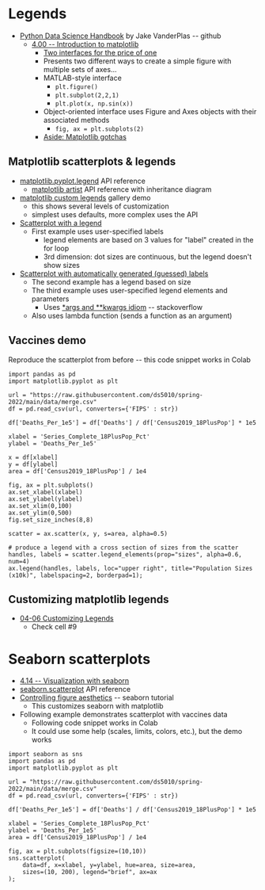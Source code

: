 
# Legends

* [Python Data Science Handbook](https://github.com/jakevdp/PythonDataScienceHandbook/blob/master/notebooks/Index.ipynb) by Jake VanderPlas -- github
  * [4.00 -- Introduction to matplotlib](https://jakevdp.github.io/PythonDataScienceHandbook/04.00-introduction-to-matplotlib.html)
    * [Two interfaces for the price of one](https://jakevdp.github.io/PythonDataScienceHandbook/04.00-introduction-to-matplotlib.html#Two-Interfaces-for-the-Price-of-One)
    * Presents two different ways to create a simple figure with multiple sets of axes...
    * MATLAB-style interface
      * `plt.figure()`
      * `plt.subplot(2,2,1)`
      * `plt.plot(x, np.sin(x))`
    * Object-oriented interface uses Figure and Axes objects with their associated methods
      * `fig, ax = plt.subplots(2)`
    * [Aside: Matplotlib gotchas](https://jakevdp.github.io/PythonDataScienceHandbook/04.01-simple-line-plots.html#Aside:-Matplotlib-Gotchas)

## Matplotlib scatterplots & legends 

* [matplotlib.pyplot.legend](https://matplotlib.org/stable/api/_as_gen/matplotlib.pyplot.legend.html) API reference
  * [matplotlib artist](https://matplotlib.org/stable/api/artist_api.html) API reference with inheritance diagram
* [matplotlib custom legends](https://matplotlib.org/stable/gallery/text_labels_and_annotations/custom_legends.html) gallery demo
  * this shows several levels of customization
  * simplest uses defaults, more complex uses the API
* [Scatterplot with a legend](https://matplotlib.org/stable/gallery/lines_bars_and_markers/scatter_with_legend.html) 
  * First example uses user-specified labels
    * legend elements are based on 3 values for "label" created in the for loop
    * 3rd dimension: dot sizes are continuous, but the legend doesn't show sizes
* [Scatterplot with automatically generated (guessed) labels](https://matplotlib.org/stable/gallery/lines_bars_and_markers/scatter_with_legend.html#automated-legend-creation) 
    * The second example has a legend based on size
    * The third example uses user-specified legend elements and parameters
      * Uses [\*args and \*\*kwargs idiom](https://stackoverflow.com/questions/36901/what-does-double-star-asterisk-and-star-asterisk-do-for-parameters) -- stackoverflow
    * Also uses lambda function (sends a function as an argument)

## Vaccines demo

Reproduce the scatterplot from before -- this code snippet works in Colab
```
import pandas as pd
import matplotlib.pyplot as plt

url = "https://raw.githubusercontent.com/ds5010/spring-2022/main/data/merge.csv"
df = pd.read_csv(url, converters={'FIPS' : str})

df['Deaths_Per_1e5'] = df['Deaths'] / df['Census2019_18PlusPop'] * 1e5

xlabel = 'Series_Complete_18PlusPop_Pct'
ylabel = 'Deaths_Per_1e5'

x = df[xlabel]
y = df[ylabel]
area = df['Census2019_18PlusPop'] / 1e4

fig, ax = plt.subplots()
ax.set_xlabel(xlabel)
ax.set_ylabel(ylabel)
ax.set_xlim(0,100)
ax.set_ylim(0,500)
fig.set_size_inches(8,8)

scatter = ax.scatter(x, y, s=area, alpha=0.5)

# produce a legend with a cross section of sizes from the scatter
handles, labels = scatter.legend_elements(prop="sizes", alpha=0.6, num=4)
ax.legend(handles, labels, loc="upper right", title="Population Sizes (x10k)", labelspacing=2, borderpad=1);
```

## Customizing matplotlib legends

* [04-06 Customizing Legends](https://jakevdp.github.io/PythonDataScienceHandbook/04.06-customizing-legends.html)
  * Check cell #9

# Seaborn scatterplots

* [4.14 -- Visualization with seaborn](https://github.com/jakevdp/PythonDataScienceHandbook/blob/master/notebooks/04.14-Visualization-With-Seaborn.ipynb)
* [seaborn.scatterplot](https://seaborn.pydata.org/generated/seaborn.scatterplot.html) API reference
* [Controlling figure aesthetics](https://seaborn.pydata.org/tutorial/aesthetics.html) -- seaborn tutorial
  * This customizes seaborn with matplotlib
* Following example demonstrates scatterplot with vaccines data
  * Following code snippet works in Colab
  * It could use some help (scales, limits, colors, etc.), but the demo works
```
import seaborn as sns
import pandas as pd
import matplotlib.pyplot as plt

url = "https://raw.githubusercontent.com/ds5010/spring-2022/main/data/merge.csv"
df = pd.read_csv(url, converters={'FIPS' : str})

df['Deaths_Per_1e5'] = df['Deaths'] / df['Census2019_18PlusPop'] * 1e5

xlabel = 'Series_Complete_18PlusPop_Pct'
ylabel = 'Deaths_Per_1e5'
area = df['Census2019_18PlusPop'] / 1e4

fig, ax = plt.subplots(figsize=(10,10))
sns.scatterplot(
    data=df, x=xlabel, y=ylabel, hue=area, size=area,
    sizes=(10, 200), legend="brief", ax=ax
);
```
